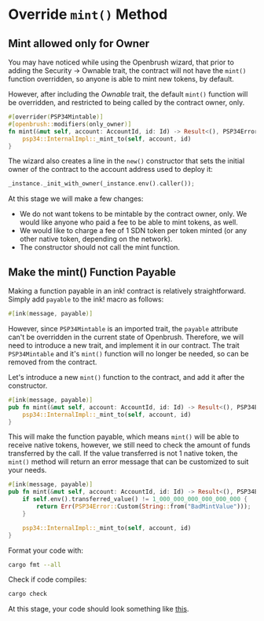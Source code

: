 # Override `mint()` Method

## Mint allowed only for Owner

You may have noticed while using the Openbrush wizard, that prior to adding the Security -> Ownable trait, the contract will not have the `mint()` function overridden, so anyone is able to mint new tokens, by default.


However, after including the *Ownable* trait, the default `mint()` function will be overridden, and restricted to being called by the contract owner, only. 

```rust
#[overrider(PSP34Mintable)]
#[openbrush::modifiers(only_owner)]
fn mint(&mut self, account: AccountId, id: Id) -> Result<(), PSP34Error>{
    psp34::InternalImpl::_mint_to(self, account, id)
}
```

The wizard also creates a line in the `new()` constructor that sets the initial owner of the contract to the account address used to deploy it:

```rust
_instance._init_with_owner(_instance.env().caller());
```

At this stage we will make a few changes:
* We do not want tokens to be mintable by the contract owner, only. We would like anyone who paid a fee to be able to mint tokens, as well. 
* We would like to charge a fee of 1 SDN token per token minted (or any other native token, depending on the network).
* The constructor should not call the mint function.


## Make the mint() Function Payable
Making a function payable in an ink! contract is relatively straightforward. Simply add `payable` to the ink! macro as follows:

```rust
#[ink(message, payable)]
```
However, since `PSP34Mintable` is an imported trait, the `payable` attribute can't be overridden in the current state of Openbrush. Therefore, we will need to introduce a new trait, and implement it in our contract. 
The trait `PSP34Mintable` and it's `mint()` function will no longer be needed, so can be removed from the contract.

Let's introduce a new `mint()` function to the contract, and add it after the constructor.

```rust
#[ink(message, payable)]
pub fn mint(&mut self, account: AccountId, id: Id) -> Result<(), PSP34Error> {
    psp34::InternalImpl::_mint_to(self, account, id)
}
```

This will make the function payable, which means `mint()` will be able to receive native tokens, however, we still need to check the amount of funds transferred by the call.
If the value transferred is not 1 native token, the `mint()` method will return an error message that can be customized to suit your needs.

```rust
#[ink(message, payable)]
pub fn mint(&mut self, account: AccountId, id: Id) -> Result<(), PSP34Error> {
    if self.env().transferred_value() != 1_000_000_000_000_000_000 {
        return Err(PSP34Error::Custom(String::from("BadMintValue")));
    }

    psp34::InternalImpl::_mint_to(self, account, id)
}
```

Format your code with:
```bash
cargo fmt --all
```

Check if code compiles:
```bash
cargo check
````

At this stage, your code should look something like [this](https://github.com/inkdevhub/nft/tree/tutorial/mint-step2).

